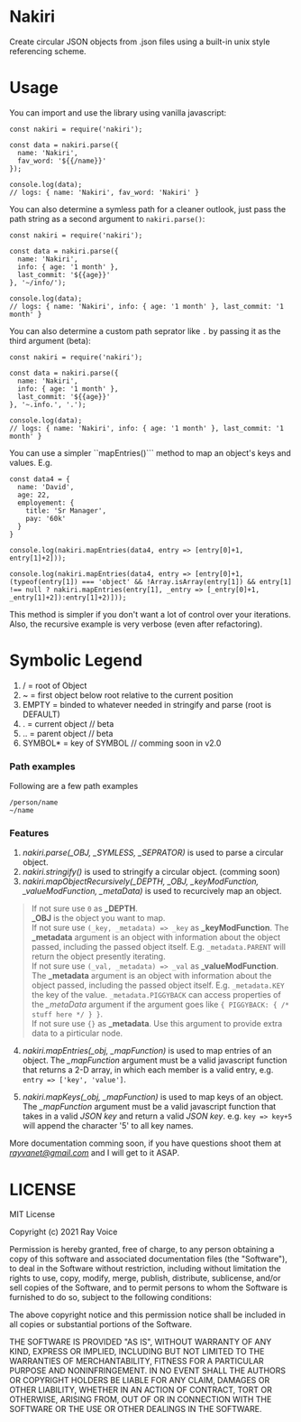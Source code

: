 # Nakiri
Create circular JSON objects from .json files using a built-in unix style referencing scheme.

# Usage
You can import and use the library using vanilla javascript:

```
const nakiri = require('nakiri');

const data = nakiri.parse({
  name: 'Nakiri',
  fav_word: '${{/name}}'
});

console.log(data);
// logs: { name: 'Nakiri', fav_word: 'Nakiri' }

```

You can also determine a symless path for a cleaner outlook, just pass the path string as a second argument to `nakiri.parse()`:

```
const nakiri = require('nakiri');

const data = nakiri.parse({
  name: 'Nakiri',
  info: { age: '1 month' },
  last_commit: '${{age}}'
}, '~/info/');

console.log(data);
// logs: { name: 'Nakiri', info: { age: '1 month' }, last_commit: '1 month' }

```

You can also determine a custom path seprator like `.` by passing it as the third argument (beta):

```
const nakiri = require('nakiri');

const data = nakiri.parse({
  name: 'Nakiri',
  info: { age: '1 month' },
  last_commit: '${{age}}'
}, '~.info.', '.');

console.log(data);
// logs: { name: 'Nakiri', info: { age: '1 month' }, last_commit: '1 month' }

```

You can use a simpler ``mapEntries()``` method to map an object's keys and values. E.g.  

```
const data4 = {
  name: 'David',
  age: 22,
  employement: {
    title: 'Sr Manager',
    pay: '60k'
  }
}

console.log(nakiri.mapEntries(data4, entry => [entry[0]+1, entry[1]+2]));

console.log(nakiri.mapEntries(data4, entry => [entry[0]+1, (typeof(entry[1]) === 'object' && !Array.isArray(entry[1]) && entry[1] !== null ? nakiri.mapEntries(entry[1], _entry => [_entry[0]+1, _entry[1]+2]):entry[1]+2)]));

```

This method is simpler if you don't want a lot of control over your iterations. Also, the recursive example is very verbose (even after refactoring).


Symbolic Legend
===============

1. /          = root of Object
2. ~          = first object below root relative to the current position
3. EMPTY      = binded to whatever needed in stringify and parse (root is DEFAULT)
4. .          = current object // beta
5. ..         = parent object // beta
6. SYMBOL*    = key of SYMBOL // comming soon in v2.0 

### Path examples

Following are a few path examples
```
/person/name
~/name
```

### Features

1. *nakiri.parse(_OBJ, _SYMLESS, _SEPRATOR)* is used to parse a circular object.
2. *nakiri.stringify()* is used to stringify a circular object. (comming soon)
3. *nakiri.mapObjectRecursively(_DEPTH, _OBJ, _keyModFunction, _valueModFunction, _metaData)* is used to recurcively map an object.

> If not sure use ```0``` as **_DEPTH**.  
> **_OBJ** is the object you want to map.  
> If not sure use ```(_key, _metadata) => _key``` as **_keyModFunction**. The **_metadata** argument is an object with information about the object passed, including the passed object itself. E.g. ```_metadata.PARENT``` will return the object presently iterating.  
> If not sure use ```(_val, _metadata) => _val``` as **_valueModFunction**. The **_metadata** argument is an object with information about the object passed, including the passed object itself. E.g. ```_metadata.KEY``` the key of the value. ```_metadata.PIGGYBACK``` can access properties of the *_metaData* argument if the argument goes like ```{ PIGGYBACK: { /* stuff here */ } }```.  
> If not sure use ```{}``` as **_metadata**. Use this argument to provide extra data to a pirticular node.  

4. *nakiri.mapEntries(_obj, _mapFunction)* is used to map entries of an object. The *_mapFunction* argument must be a valid javascript function that returns a 2-D array, in which each member is a valid entry, e.g. ```entry => ['key', 'value']```.  

5. *nakiri.mapKeys(_obj, _mapFunction)* is used to map keys of an object. The *_mapFunction* argument must be a valid javascript function that takes in a valid *JSON key* and return a valid *JSON key*. e.g. ```key => key+5``` will append the character '5' to all key names.  

More documentation comming soon, if you have questions shoot them at *rayvanet@gmail.com* and I will get to it ASAP.

# LICENSE
MIT License

Copyright (c) 2021 Ray Voice

Permission is hereby granted, free of charge, to any person obtaining a copy
of this software and associated documentation files (the "Software"), to deal
in the Software without restriction, including without limitation the rights
to use, copy, modify, merge, publish, distribute, sublicense, and/or sell
copies of the Software, and to permit persons to whom the Software is
furnished to do so, subject to the following conditions:

The above copyright notice and this permission notice shall be included in all
copies or substantial portions of the Software.

THE SOFTWARE IS PROVIDED "AS IS", WITHOUT WARRANTY OF ANY KIND, EXPRESS OR
IMPLIED, INCLUDING BUT NOT LIMITED TO THE WARRANTIES OF MERCHANTABILITY,
FITNESS FOR A PARTICULAR PURPOSE AND NONINFRINGEMENT. IN NO EVENT SHALL THE
AUTHORS OR COPYRIGHT HOLDERS BE LIABLE FOR ANY CLAIM, DAMAGES OR OTHER
LIABILITY, WHETHER IN AN ACTION OF CONTRACT, TORT OR OTHERWISE, ARISING FROM,
OUT OF OR IN CONNECTION WITH THE SOFTWARE OR THE USE OR OTHER DEALINGS IN THE
SOFTWARE.

